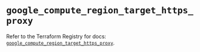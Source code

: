 # `google_compute_region_target_https_proxy`

Refer to the Terraform Registry for docs: [`google_compute_region_target_https_proxy`](https://registry.terraform.io/providers/hashicorp/google-beta/6.50.0/docs/resources/google_compute_region_target_https_proxy).
